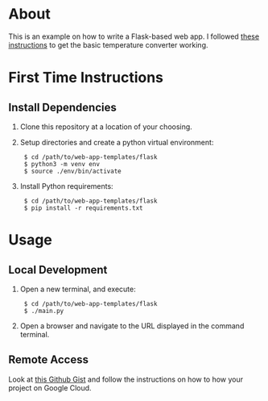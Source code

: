 # About

This is an example on how to write a Flask-based web app. I
followed
[these instructions](https://realpython.com/python-web-applications/#set-up-on-google-app-engine) to
get the basic temperature converter working.

# First Time Instructions

## Install Dependencies

1. Clone this repository at a location of your choosing.

2. Setup directories and create a python virtual environment:

        $ cd /path/to/web-app-templates/flask
        $ python3 -m venv env
        $ source ./env/bin/activate

3. Install Python requirements:

        $ cd /path/to/web-app-templates/flask
        $ pip install -r requirements.txt

# Usage

## Local Development

1. Open a new terminal, and execute:

        $ cd /path/to/web-app-templates/flask
        $ ./main.py

2. Open a browser and navigate to the URL displayed in the command terminal.

## Remote Access

Look
at
[this Github Gist](https://gist.github.com/sgarciav/5e200465d44d242714f385edbc48ecd5) and
follow the instructions on how to how your project on Google Cloud.
